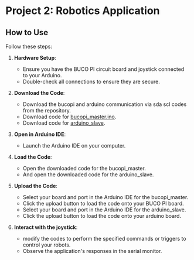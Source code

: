 # Project 2: Robotics Application

## How to Use

Follow these steps:

1. **Hardware Setup**:
   - Ensure you have the BUCO PI circuit board and joystick connected to your Arduino.
   - Double-check all connections to ensure they are secure.

2. **Download the Code**:
   - Download the bucopi and arduino communication via sda scl codes from the repository.
   - Download code for [bucopi_master.ino](https://github.com/MJBeltran13/BUCO_PI/blob/main/2_examples/bucopi_and_arduino_communication_via_sda_scl/bucopi_master.ino).
   - Download code for [arduino_slave](https://github.com/MJBeltran13/BUCO_PI/blob/main/2_examples/bucopi_and_arduino_communication_via_sda_scl/arduino_slave.ino).

3. **Open in Arduino IDE**:
   - Launch the Arduino IDE on your computer.

4. **Load the Code**:
   - Open the downloaded code for the bucopi_master.
   - And open the downloaded code for the arduino_slave.

6. **Upload the Code**:
   - Select your board and port in the Arduino IDE for the bucopi_master.
   - Click the upload button to load the code onto your BUCO PI board.
   - Select your board and port in the Arduino IDE for the arduino_slave.
   - Click the upload button to load the code onto your arduino board.

8. **Interact with the joystick**:
   - modify the codes to perform the specified commands or triggers to control your robots.
   - Observe the application's responses in the serial monitor.
